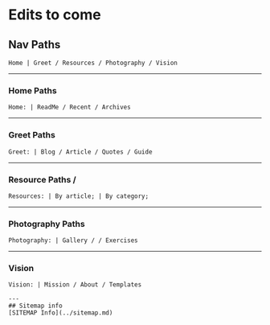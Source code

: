 # Edits to come
## Nav Paths
```
Home | Greet / Resources / Photography / Vision
```
---
### Home Paths
```
Home: | ReadMe / Recent / Archives
```

---
### Greet Paths
```
Greet: | Blog / Article / Quotes / Guide
```

---
### Resource Paths /
```
Resources: | By article; | By category;
```

---
### Photography Paths
```
Photography: | Gallery / / Exercises
```

---
### Vision
```
Vision: | Mission / About / Templates

---
## Sitemap info
[SITEMAP Info](../sitemap.md)
